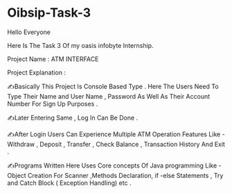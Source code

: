# Oibsip-Task-3
Hello Everyone

Here Is The Task 3 Of my oasis infobyte Internship.

Project Name : ATM INTERFACE

Project Explanation :

✍️Basically This Project Is Console Based Type . Here The Users Need To Type Their Name and User Name , Password As Well As Their Account Number For Sign Up Purposes .

✍️Later Entering Same , Log In Can Be Done .

✍️After Login Users Can Experience Multiple ATM Operation Features Like - Withdraw , Deposit , Transfer , Check Balance , Transaction History And Exit .

✍️Programs Written Here Uses Core concepts Of Java programming Like - Object Creation For Scanner ,Methods Declaration, if -else Statements , Try and Catch Block ( Exception Handling) etc .
